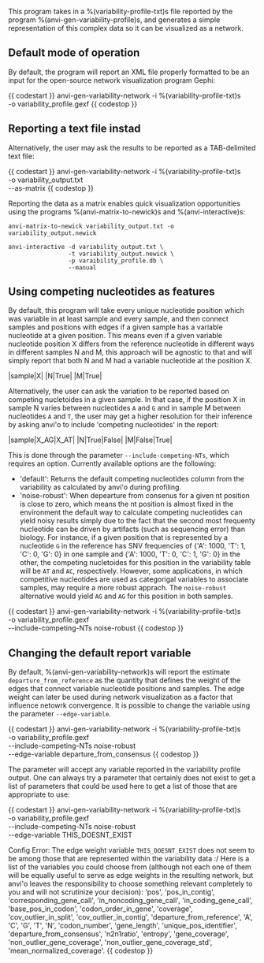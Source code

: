 This program takes in a %(variability-profile-txt)s file reported by the program %(anvi-gen-variability-profile)s, and generates a simple representation of this complex data so it can be visualized as a network.

## Default mode of operation

By default, the program will report an XML file properly formatted to be an input for the open-source network visualization program Gephi:

{{ codestart }}
anvi-gen-variability-network -i %(variability-profile-txt)s \
                             -o variability_profile.gexf
{{ codestop }}

## Reporting a text file instad

Alternatively, the user may ask the results to be reported as a TAB-delimited text file:

{{ codestart }}
anvi-gen-variability-network -i %(variability-profile-txt)s \
                             -o variability_output.txt \
                             --as-matrix
{{ codestop }}

Reporting the data as a matrix enables quick visualization opportunities using the programs %(anvi-matrix-to-newick)s and %(anvi-interactive)s:

```
anvi-matrix-to-newick variability_output.txt -o variability_output.newick

anvi-interactive -d variability_output.txt \
                 -t variability_output.newick \
                 -p varaibility_profile.db \
                 --manual
```

## Using competing nucleotides as features

By default, this program will take every unique nucleotide position which was variable in at least sample and every sample, and then connect samples and positions with edges if a given sample has a variable nucleotide at a given position. This means even if a given variable nucleotide position X differs from the reference nucleotide in different ways in different samples N and M, this approach will be agnostic to that and will simply report that both N and M had a variable nucleotide at the position X.

|sample|X|
|N|True|
|M|True|

Alternatively, the user can ask the variation to be reported based on competing nucletoides in a given sample. In that case, if the position X in sample N varies between nucleotides `A` and `G` and in sample M between nucleotides `A` and `T`, the user may get a higher resolution for their inference by asking anvi'o to include 'competing nucleotides' in the report:

|sample|X_AG|X_AT|
|N|True|False|
|M|False|True|

This is done through the parameter `--include-competing-NTs`, which requires an option. Currently available options are the following:

* 'default': Returns the default competing nucleotides column from the variability as calculated by anvi'o during profiling.
* 'noise-robust': When depearture from consenus for a given nt position is close to zero, which means the nt position is almost fixed in the environment the default way to calculate competing nucleotides can yield noisy results simply due to the fact that the second most frequenty nucleotide can be driven by artifacts (such as sequencing error) than biology. For instance, if a given position that is represented by a nucleotide `G` in the reference has SNV frequencies of {'A': 1000, 'T': 1, 'C': 0, 'G': 0} in one sample and {'A': 1000, 'T': 0, 'C': 1, 'G': 0} in the other, the competing nucletoides for this position in the variability table will be `AT` and `AC`, respectively. However, some applications, in which competitive nucleotides are used as categorigal variables to associate samples, may require a more robust apprach. The `noise-robust` alternative would yield `AG` and `AG` for this position in both samples.

{{ codestart }}
anvi-gen-variability-network -i %(variability-profile-txt)s \
                             -o variability_profile.gexf \
                             --include-competing-NTs noise-robust
{{ codestop }}

## Changing the default report variable

By default, %(anvi-gen-variability-network)s will report the estimate `departure_from_reference` as the quantity that defines the weight of the edges that connect variable nucleotide positions and samples. The edge weight can later be used during network visualization as a factor that influence netowrk convergence. It is possible to change the variable using the parameter `--edge-variable`.

{{ codestart }}
anvi-gen-variability-network -i %(variability-profile-txt)s \
                             -o variability_profile.gexf \
                             --include-competing-NTs noise-robust \
                             --edge-variable departure_from_consensus
{{ codestop }}

The parameter will accept any variable reported in the variability profile output. One can always try a parameter that certainly does not exist to get a list of parameters that could be used here to get a list of those that are appropriate to use:

{{ codestart }}
anvi-gen-variability-network -i %(variability-profile-txt)s \
                             -o variability_profile.gexf \
                             --include-competing-NTs noise-robust \
                             --edge-variable THIS_DOESNT_EXIST

Config Error: The edge weight variable `THIS_DOESNT_EXIST` does not seem to be among those
              that are represented within the variability data :/ Here is a list of the
              variables you could choose from (although not each one of them will be equally
              useful to serve as edge weights in the resulting network, but anvi'o leaves the
              responsibility to choose something relevant completely to you and will not
              scrutinize your decision): 'pos', 'pos_in_contig', 'corresponding_gene_call',
              'in_noncoding_gene_call', 'in_coding_gene_call', 'base_pos_in_codon',
              'codon_order_in_gene', 'coverage', 'cov_outlier_in_split',
              'cov_outlier_in_contig', 'departure_from_reference', 'A', 'C', 'G', 'T', 'N',
              'codon_number', 'gene_length', 'unique_pos_identifier',
              'departure_from_consensus', 'n2n1ratio', 'entropy', 'gene_coverage',
              'non_outlier_gene_coverage', 'non_outlier_gene_coverage_std',
              'mean_normalized_coverage'.
{{ codestop }}
